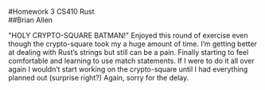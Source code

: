 #Homework 3 CS410 Rust  
##Brian Allen 

"HOLY CRYPTO-SQUARE BATMAN!"
Enjoyed this round of exercise even though the crypto-square took my a huge amount of time. I’m getting better at dealing with Rust’s strings but still can be a pain. Finally starting to feel comfortable and learning to use match statements. If I were to do it all over again I wouldn’t start working on the crypto-square until I had everything planned out (surprise right?) Again, sorry for the delay. 

